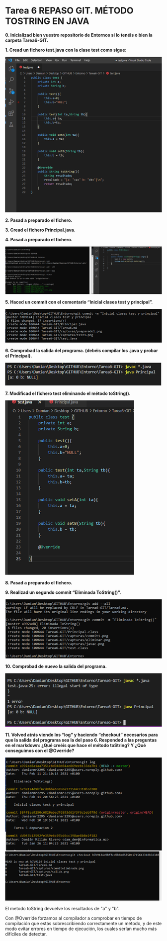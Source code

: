 # **Tarea 6 REPASO GIT. MÉTODO TOSTRING EN JAVA**

**0. Inicializad bien vuestro repositorio de Entornos si lo tenéis o bien la carpeta Tarea6-GIT.**

**1. Cread un fichero test.java con la clase test como sigue:**

![](capturas/test1.png)

**2. Pasad a preparado el fichero.**

**3. Cread el fichero Principal.java.**

**4. Pasad a preparado el fichero.**

![](capturas/preparado1.png)

**5. Haced un commit con el comentario “Inicial clases test y principal”.**

![](capturas/commit1.png)

**6. Comprobad la salida del programa. (debéis compilar los .java y probar el Principal).**

![](capturas/javac.png)

**7. Modificad el fichero test eliminando el método toString().**

![](capturas/eliminar.png)

**8. Pasad a preparado el fichero.**

**9. Realizad un segundo commit “Eliminada ToString()”.**

![](capturas/commiteliminada.png)

**10. Comprobad de nuevo la salida del programa.**

![](capturas/salida.png)

**11. Volved atrás viendo los “log” y haciendo “checkout” necesarios para que la salida del programa sea la del paso 6. Responded a las preguntas en el markdown: ¿Qué creéis que hace el método toString? Y ¿Qué conseguimos con el @Override?**

![](capturas/log.png)
![](capturas/volver.png)

El metodo toString devuelve los resultados de "a" y "b".

Con @Override forzamos al compilador a comprobar en tiempo de compilación que estás sobrescribiendo correctamente un método, y de este modo evitar errores en tiempo de ejecución, los cuales serían mucho más difíciles de detectar.


